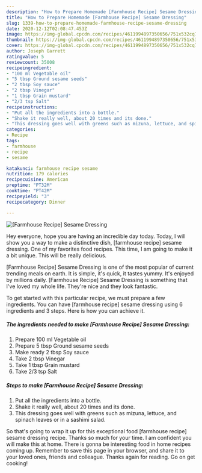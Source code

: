 ```yaml
---
description: "How to Prepare Homemade [Farmhouse Recipe] Sesame Dressing"
title: "How to Prepare Homemade [Farmhouse Recipe] Sesame Dressing"
slug: 1339-how-to-prepare-homemade-farmhouse-recipe-sesame-dressing
date: 2020-12-12T02:08:47.453Z
image: https://img-global.cpcdn.com/recipes/4611994897350656/751x532cq70/farmhouse-recipe-sesame-dressing-recipe-main-photo.jpg
thumbnail: https://img-global.cpcdn.com/recipes/4611994897350656/751x532cq70/farmhouse-recipe-sesame-dressing-recipe-main-photo.jpg
cover: https://img-global.cpcdn.com/recipes/4611994897350656/751x532cq70/farmhouse-recipe-sesame-dressing-recipe-main-photo.jpg
author: Joseph Garrett
ratingvalue: 5
reviewcount: 35008
recipeingredient:
- "100 ml Vegetable oil"
- "5 tbsp Ground sesame seeds"
- "2 tbsp Soy sauce"
- "2 tbsp Vinegar"
- "1 tbsp Grain mustard"
- "2/3 tsp Salt"
recipeinstructions:
- "Put all the ingredients into a bottle."
- "Shake it really well, about 20 times and its done."
- "This dressing goes well with greens such as mizuna, lettuce, and spinach leaves or in a sashimi salad."
categories:
- Recipe
tags:
- farmhouse
- recipe
- sesame

katakunci: farmhouse recipe sesame 
nutrition: 179 calories
recipecuisine: American
preptime: "PT32M"
cooktime: "PT42M"
recipeyield: "3"
recipecategory: Dinner

---
```



![[Farmhouse Recipe] Sesame Dressing](https://img-global.cpcdn.com/recipes/4611994897350656/751x532cq70/farmhouse-recipe-sesame-dressing-recipe-main-photo.jpg)

Hey everyone, hope you are having an incredible day today. Today, I will show you a way to make a distinctive dish, [farmhouse recipe] sesame dressing. One of my favorites food recipes. This time, I am going to make it a bit unique. This will be really delicious.



[Farmhouse Recipe] Sesame Dressing is one of the most popular of current trending meals on earth. It is simple, it's quick, it tastes yummy. It's enjoyed by millions daily. [Farmhouse Recipe] Sesame Dressing is something that I've loved my whole life. They're nice and they look fantastic.


To get started with this particular recipe, we must prepare a few ingredients. You can have [farmhouse recipe] sesame dressing using 6 ingredients and 3 steps. Here is how you can achieve it.

<!--inarticleads1-->

##### The ingredients needed to make [Farmhouse Recipe] Sesame Dressing:

1. Prepare 100 ml Vegetable oil
1. Prepare 5 tbsp Ground sesame seeds
1. Make ready 2 tbsp Soy sauce
1. Take 2 tbsp Vinegar
1. Take 1 tbsp Grain mustard
1. Take 2/3 tsp Salt




<!--inarticleads2-->

##### Steps to make [Farmhouse Recipe] Sesame Dressing:

1. Put all the ingredients into a bottle.
1. Shake it really well, about 20 times and its done.
1. This dressing goes well with greens such as mizuna, lettuce, and spinach leaves or in a sashimi salad.




So that's going to wrap it up for this exceptional food [farmhouse recipe] sesame dressing recipe. Thanks so much for your time. I am confident you will make this at home. There is gonna be interesting food in home recipes coming up. Remember to save this page in your browser, and share it to your loved ones, friends and colleague. Thanks again for reading. Go on get cooking!
